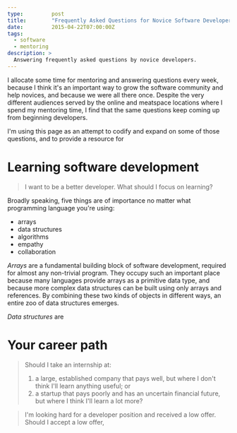 ```yaml
---
type:         post
title:        "Frequently Asked Questions for Novice Software Developers"
date:         2015-04-22T07:00:00Z
tags:
  - software
  - mentoring
description: >
  Answering frequently asked questions by novice developers.
---
```


I allocate some time for mentoring and answering questions every week, because I think it's an important way to grow the software community and help novices, and because we were all there once. Despite the very different audiences served by the online and meatspace locations where I spend my mentoring time, I find that the same questions keep coming up from beginning developers.

I'm using this page as an attempt to codify and expand on some of those questions, and to provide a resource for 

# Learning software development

> I want to be a better developer. What should I focus on learning?

Broadly speaking, five things are of importance no matter what programming language you're using:

* arrays
* data structures
* algorithms
* empathy
* collaboration

*Arrays* are a fundamental building block of software development, required for almost any non-trivial program. They occupy such an important place because many languages provide arrays as a primitive data type, and because more complex data structures can be built using only arrays and references. By combining these two kinds of objects in different ways, an entire zoo of data structures emerges.

*Data structures* are

# Your career path

> Should I take an internship at:
>
> 1. a large, established company that pays well, but where I don't think I'll learn anything useful; or
> 2. a startup that pays poorly and has an uncertain financial future, but where I think I'll learn a lot more?

> I'm looking hard for a developer position and received a low offer. Should I accept a low offer,